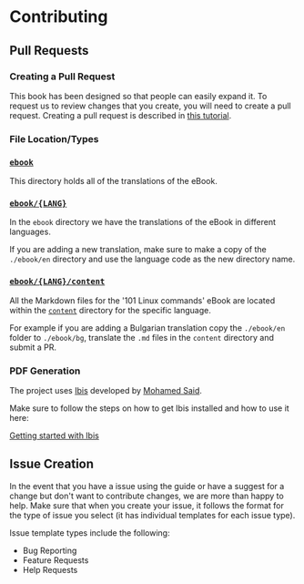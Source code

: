 # Contributing

## Pull Requests

### Creating a Pull Request

This book has been designed so that people can easily expand it.
To request us to review changes that you create, you will need to create a pull request.
Creating a pull request is described in
 [this tutorial](https://www.digitalocean.com/community/tutorials/how-to-create-a-pull-request-on-github).

### File Location/Types

### [`ebook`](./ebook)

This directory holds all of the translations of the eBook.

### [`ebook/{LANG}`](./ebook/{LANG})

In the `ebook` directory we have the translations of the eBook in different languages.

If you are adding a new translation, make sure to make a copy of the `./ebook/en` directory and use the language code as the new directory name.

### [`ebook/{LANG}/content`](./ebook/{LANG}/content)

All the Markdown files for the '101 Linux commands' eBook are located within the [`content`](./content) directory for the specific language.

For example if you are adding a Bulgarian translation copy the `./ebook/en` folder to `./ebook/bg`, translate the `.md` files in the `content` directory and submit a PR.

### PDF Generation

The project uses [Ibis](https://github.com/themsaid/ibis/) developed by [Mohamed Said](https://github.com/themsaid).

Make sure to follow the steps on how to get Ibis installed and how to use it here:

[Getting started with Ibis](https://github.com/themsaid/ibis/#installation)

## Issue Creation

In the event that you have a issue using the guide or have a suggest for a change but don't want to contribute changes,
 we are more than happy to help.
Make sure that when you create your issue, it follows the format for the type of issue you select
 (it has individual templates for each issue type).

Issue template types include the following:
 - Bug Reporting
 - Feature Requests
 - Help Requests
